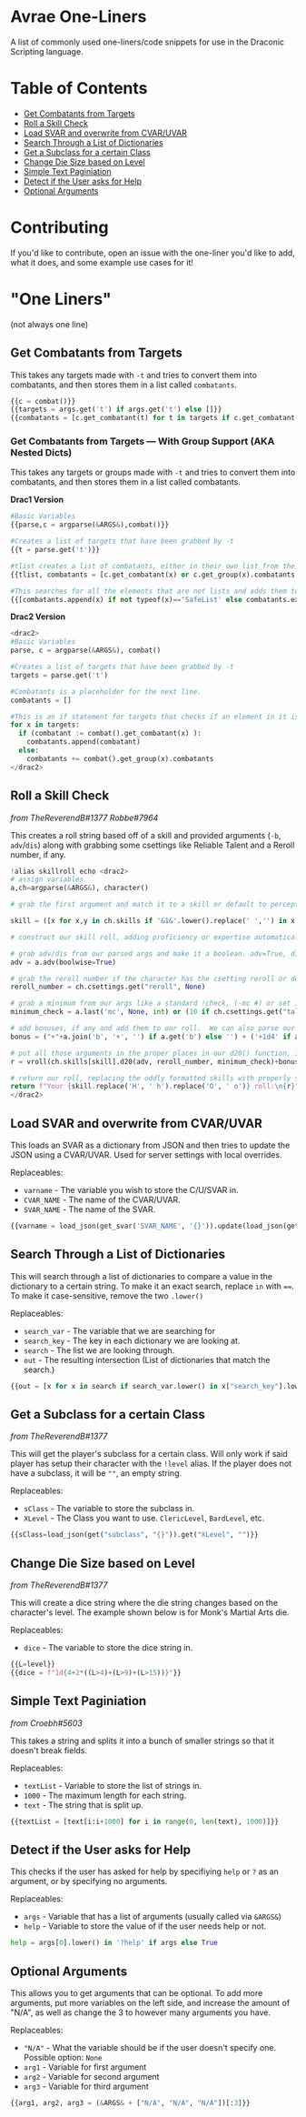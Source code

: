 Avrae One-Liners
================

A list of commonly used one-liners/code snippets for use in the Draconic Scripting language.

Table of Contents
=================
* [Get Combatants from Targets](#get-combatants-from-targets)
* [Roll a Skill Check](#roll-a-skill-check)
* [Load SVAR and overwrite from CVAR/UVAR](#load-svar-and-overwrite-from-cvaruvar)
* [Search Through a List of Dictionaries](#search-through-a-list-of-dictionaries)
* [Get a Subclass for a certain Class](#get-a-subclass-for-a-certain-class)
* [Change Die Size based on Level](#change-die-size-based-on-level)
* [Simple Text Paginiation](#simple-text-paginiation)
* [Detect if the User asks for Help](#detect-if-the-user-asks-for-help)
* [Optional Arguments](#optional-arguments)

Contributing
===========

If you'd like to contribute, open an issue with the one-liner you'd like to add, what it does, and some example use cases for it!

"One Liners"
==========
(not always one line)

Get Combatants from Targets
---------------------------

This takes any targets made with `-t` and tries to convert them into combatants, and then stores them in a list called `combatants`.

```py
{{c = combat()}}
{{targets = args.get('t') if args.get('t') else []}}
{{combatants = [c.get_combatant(t) for t in targets if c.get_combatant(t)] if c else []}}
```

### Get Combatants from Targets — With Group Support (AKA Nested Dicts)

This takes any targets or groups made with `-t` and tries to convert them into combatants, and then stores them in a list called combatants.

**Drac1 Version**
```py
#Basic Variables
{{parse,c = argparse(&ARGS&),combat()}} 

#Creates a list of targets that have been grabbed by -t
{{t = parse.get('t')}}

#tlist creates a list of combatants, either in their own list from the group, or by themselves. Combatants is a placeholder for the next line.
{{tlist, combatants = [c.get_combatant(x) or c.get_group(x).combatants for x in t],[]}}

#This searches for all the elements that are not lists and adds them to combatants, then joins the combatant-group list to the combatants list, allowing for everything to be in one list for further parsing.
{{[combatants.append(x) if not typeof(x)=='SafeList' else combatants.extend(x) for x in tlist]}}
```

**Drac2 Version**
```py
<drac2>
#Basic Variables
parse, c = argparse(&ARGS&), combat()

#Creates a list of targets that have been grabbed by -t
targets = parse.get('t')

#Combatants is a placeholder for the next line.
combatants = []

#This is an if statement for targets that checks if an element in it is a combatant, and appends them to the combatants list, else it gets the list of combatants from the group and joins it to the combatants list, allowing for everything to be in one list for further parsing.
for x in targets:
  if (combatant := combat().get_combatant(x) ):
    combatants.append(combatant)
  else:
    combatants += combat().get_group(x).combatants
</drac2>
```


Roll a Skill Check
------------------------------

*from TheReverendB#1377 Robbe#7964*

This creates a roll string based off of a skill and provided arguments (`-b`, `adv`/`dis`) along with grabbing some csettings like Reliable Talent and a Reroll number, if any.

```py
!alias skillroll echo <drac2>
# assign variables
a,ch=argparse(&ARGS&), character()

# grab the first argument and match it to a skill or default to perception.  Use `.replace()` to pull out any spaces and `.lower()` to make everything lowercase incase someone enters "SleighT of Hand".  You can skip this line if you are only going to be using a specific skill, and enter the skill manually in the vroll(), or make your own list of skills to pull from.

skill = ([x for x,y in ch.skills if '&1&'.lower().replace(' ','') in x.lower()]+['perception'])[0]

# construct our skill roll, adding proficiency or expertise automatically via .d20(), rerolling 1s for Halfling Luck, applying Reliable Talent if proficient or expertise found in skill along with parsing for advantage/disadvantage and bonuses from our args.

# grab adv/dis from our parsed args and make it a boolean. adv=True, dis=False, neither is None.
adv = a.adv(boolwise=True)

# grab the reroll number if the character has the csetting reroll or default to None
reroll_number = ch.csettings.get("reroll", None)

# grab a minimum from our args like a standard !check, (-mc #) or set it to 10 if the character has the csetting 'talent' set to True and has proficiency or expertise in the chosen skill (but not JoAT).
minimum_check = a.last('mc', None, int) or (10 if ch.csettings.get("talent", False) and ch.skills[skill].prof>=1 else None)

# add bonuses, if any and add them to our roll.  We can also parse our args for the commonly used 'guidance' snippet.
bonus = ("+"+a.join('b', '+', '') if a.get('b') else '') + ('+1d4' if a.get('guidance') else '')

# put all those arguments in the proper places in our d20() function, inside a vroll().
r = vroll(ch.skills[skill].d20(adv, reroll_number, minimum_check)+bonus)

# return our roll, replacing the oddly formatted skills with properly spaced plain text.
return f"Your {skill.replace('H', ' h').replace('O', ' o')} roll:\n{r}"
</drac2>
```

Load SVAR and overwrite from CVAR/UVAR
---------------------

This loads an SVAR as a dictionary from JSON and then tries to update the JSON using a CVAR/UVAR. Used for server settings with local overrides.

Replaceables: 
* `varname` - The variable you wish to store the C/U/SVAR in.
* `CVAR_NAME` - The name of the CVAR/UVAR.
* `SVAR_NAME` - The name of the SVAR.
```py
{{varname = load_json(get_svar('SVAR_NAME', '{}')).update(load_json(get('CVAR_NAME', '{}')))}}
```

Search Through a List of Dictionaries
-------------------------------------

This will search through a list of dictionaries to compare a value in the dictionary to a certain string.
To make it an exact search, replace `in` with `==`. To make it case-sensitive, remove the two `.lower()`

Replaceables:
* `search_var` - The variable that we are searching for
* `search_key` - The key in each dictionary we are looking at.
* `search` - The list we are looking through.
* `out` - The resulting intersection (List of dictionaries that match the search.)

```py
{{out = [x for x in search if search_var.lower() in x["search_key"].lower()]}}
```

Get a Subclass for a certain Class
----------------------------------

*from TheReverendB#1377*

This will get the player's subclass for a certain class. Will only work if said player has setup their character with the `!level` alias. If the player does not have a subclass, it will be `""`, an empty string.

Replaceables:
* `sClass` - The variable to store the subclass in.
* `XLevel` - The Class you want to use. `ClericLevel`, `BardLevel`, etc.
```py
{{sClass=load_json(get("subclass", "{}")).get("XLevel", "")}}
```

Change Die Size based on Level
------------------------------

*from TheReverendB#1377*

This will create a dice string where the die string changes based on the character's level. The example shown below is for Monk's Martial Arts die.

Replaceables:
* `dice` - The variable to store the dice string in.

```py
{{L=level}}
{{dice = f"1d{4+2*((L>4)+(L>9)+(L>15))}"}}
```

Simple Text Paginiation
-----------------------

*from Croebh#5603*

This takes a string and splits it into a bunch of smaller strings so that it doesn't break fields.

Replaceables:
* `textList` - Variable to store the list of strings in.
* `1000` - The maximum length for each string.
* `text` - The string that is split up.
```py
{{textList = [text[i:i+1000] for i in range(0, len(text), 1000)]}}
```

Detect if the User asks for Help
--------------------------------

This checks if the user has asked for help by specifiying `help` or `?` as an argument, or by specifying no arguments.

Replaceables:
* `args` - Variable that has a list of arguments (usually called via `&ARGS&`)
* `help` - Variable to store the value of if the user needs help or not.

```py
help = args[0].lower() in '?help' if args else True
```

Optional Arguments
------------------

This allows you to get arguments that can be optional. To add more arguments, put more variables on the left side, and increase the amount of "N/A", as well as change the 3 to however many arguments you have.

Replaceables:
* `"N/A"` - What the variable should be if the user doesn't specify one. Possible option: `None`
* `arg1` - Variable for first argument
* `arg2` - Variable for second argument
* `arg3` - Variable for third argument

```py
{{arg1, arg2, arg3 = (&ARGS& + ["N/A", "N/A", "N/A"])[:3]}}
```
